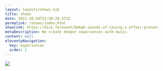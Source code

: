 ```yaml
---
layout: layouts/shows.njk
title: shows
date: 2021-10-20T23:50:29.573Z
permalink: /shows/index.html
showlink: https://dice.fm/event/bmbqk-sounds-of-saving-x-offair-present-nick-hakim-1st-jun-public-records-new-york-tickets?pid=530cb286
metaDescription: We create deeper experiences with music.
content: null
eleventyNavigation:
  key: experiences
  order: 1
---
```

<img class="event-thumb" src="https://offair.co/static/img/offair_public-records-june-1_4x5_update.jpg"/><!-- END IMAGE -->